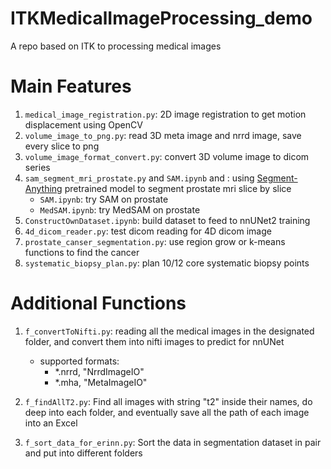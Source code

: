 # ITKMedicalImageProcessing_demo

A repo based on ITK to processing medical images

# Main Features

1. `medical_image_registration.py`: 2D image registration to get motion displacement using OpenCV
2. `volume_image_to_png.py`: read 3D meta image and nrrd image, save every slice to png
3. `volume_image_format_convert.py`: convert 3D volume image to dicom series
4. `sam_segment_mri_prostate.py` and `SAM.ipynb` and : using [Segment-Anything](https://github.com/facebookresearch/segment-anything) pretrained model to segment prostate mri slice by slice
   - `SAM.ipynb`: try SAM on prostate
   - `MedSAM.ipynb`: try MedSAM on prostate
5. `ConstructOwnDataset.ipynb`: build dataset to feed to nnUNet2 training
6. `4d_dicom_reader.py`: test dicom reading for 4D dicom image
7. `prostate_canser_segmentation.py`: use region grow or k-means functions to find the cancer
8. `systematic_biopsy_plan.py`: plan 10/12 core systematic biopsy points


# Additional Functions

1. `f_convertToNifti.py`: reading all the medical images in the designated folder, and convert them into nifti images to
   predict for nnUNet
    - supported formats:
        - *.nrrd, "NrrdImageIO"
        - *.mha, "MetaImageIO"
2. `f_findAllT2.py`: Find all images with string "t2" inside their names, do deep into each folder, and eventually
   save all the path of each image into an Excel

3. `f_sort_data_for_erinn.py`: Sort the data in segmentation dataset in pair and put into different folders